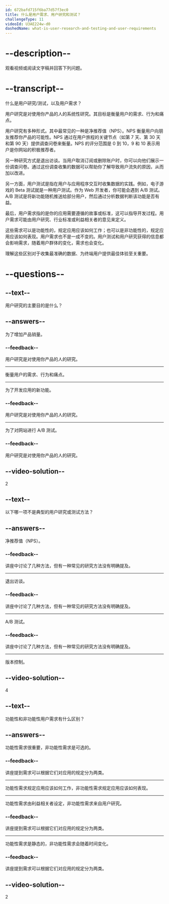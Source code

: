 ```yaml
---
id: 672bafd715f6ba77d57f3ec0
title: 什么是用户需求、用户研究和测试？
challengeType: 11
videoId: U3AE224w-d0
dashedName: what-is-user-research-and-testing-and-user-requirements
---
```


# --description--

观看视频或阅读文字稿并回答下列问题。

# --transcript--

什么是用户研究/测试，以及用户需求？

用户研究是对使用你产品的人的系统性研究。其目标是衡量用户的需求、行为和痛点。

用户研究有多种形式。其中最常见的一种是净推荐值（NPS）。NPS 衡量用户向朋友推荐你产品的可能性。NPS 通过在用户旅程的关键节点（如第 7 天、第 30 天和第 90 天）提供调查问卷来衡量。NPS 的评分范围是 0 到 10，9 和 10 表示用户是你网站的积极推荐者。

另一种研究方式是退出访谈。当用户取消订阅或删除账户时，你可以向他们展示一份调查问卷。通过这份调查收集的数据可以帮助你了解导致用户流失的原因，从而加以改进。

另一方面，用户测试是指在用户与应用程序交互时收集数据的实践。例如，电子游戏的 Beta 测试就是一种用户测试。作为 Web 开发者，你可能会遇到 A/B 测试。A/B 测试是将新功能随机推送给部分用户，然后通过分析数据判断该功能是否有益。

最后，用户需求指的是你的应用需要遵循的故事或标准，这可以指导开发过程。用户需求可能由用户研究、行业标准或利益相关者的意见来定义。

这些需求可以是功能性的，规定应用应该如何工作；也可以是非功能性的，规定应用应该如何表现。用户需求也不是一成不变的。用户测试和用户研究获得的信息都会影响需求，随着用户群体的变化，需求也会变化。

理解这些区别对于收集最准确的数据、为终端用户提供最佳体验至关重要。

# --questions--

## --text--

用户研究的主要目的是什么？

## --answers--

为了增加产品销量。

### --feedback--

用户研究是对使用你产品的人的研究。

---

衡量用户的需求、行为和痛点。

---

为了开发应用的新功能。

### --feedback--

用户研究是对使用你产品的人的研究。

---

为了对网站进行 A/B 测试。

### --feedback--

用户研究是对使用你产品的人的研究。

## --video-solution--

2

## --text--

以下哪一项不是典型的用户研究或测试方法？

## --answers--

净推荐值（NPS）。

### --feedback--

讲座中讨论了几种方法，但有一种常见的研究方法没有明确提及。

---

退出访谈。

### --feedback--

讲座中讨论了几种方法，但有一种常见的研究方法没有明确提及。

---

A/B 测试。

### --feedback--

讲座中讨论了几种方法，但有一种常见的研究方法没有明确提及。

---

版本控制。

## --video-solution--

4

## --text--

功能性和非功能性用户需求有什么区别？

## --answers--

功能性需求很重要，非功能性需求是可选的。

### --feedback--

讲座提到需求可以根据它们对应用的规定分为两类。

---

功能性需求规定应用应该如何工作，非功能性需求规定应用应该如何表现。

---

功能性需求由利益相关者设定，非功能性需求来自用户研究。

### --feedback--

讲座提到需求可以根据它们对应用的规定分为两类。

---

功能性需求是静态的，非功能性需求会随着时间变化。

### --feedback--

讲座提到需求可以根据它们对应用的规定分为两类。

## --video-solution--

2

